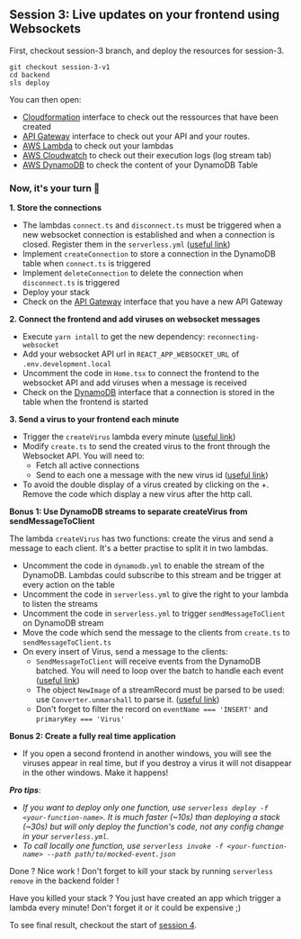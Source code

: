 ## Session 3: Live updates on your frontend using Websockets

First, checkout session-3 branch, and deploy the resources for session-3.

```
git checkout session-3-v1
cd backend
sls deploy
```

You can then open:

- [Cloudformation](https://eu-west-1.console.aws.amazon.com/cloudformation/home?region=eu-west-1) interface to check out the ressources that have been created
- [API Gateway](https://eu-west-1.console.aws.amazon.com/apigateway/home?region=eu-west-1) interface to check out your API and your routes.
- [AWS Lambda](https://eu-west-1.console.aws.amazon.com/lambda/home?region=eu-west-1) to check out your lambdas
- [AWS Cloudwatch](https://eu-west-1.console.aws.amazon.com/cloudwatch/home?region=eu-west-1) to check out their execution logs (log stream tab)
- [AWS DynamoDB](https://eu-west-1.console.aws.amazon.com/dynamodb/home?region=eu-west-1) to check the content of your DynamoDB Table

### Now, it's your turn 💪

**1. Store the connections**
    
- The lambdas `connect.ts` and `disconnect.ts` must be triggered when a new websocket connection is established and when a connection is closed.
Register them in the `serverless.yml` ([useful link](https://www.serverless.com/framework/docs/providers/aws/events/websocket/#websocket/))
- Implement `createConnection` to store a connection in the DynamoDB table when `connect.ts` is triggered
- Implement `deleteConnection` to delete the connection when `disconnect.ts` is triggered
- Deploy your stack
- Check on the [API Gateway](https://eu-west-1.console.aws.amazon.com/apigateway/home?region=eu-west-1) interface that you have a new API Gateway

**2. Connect the frontend and add viruses on websocket messages**

- Execute `yarn intall` to get the new dependency: `reconnecting-websocket`
- Add your websocket API url in `REACT_APP_WEBSOCKET_URL` of `.env.development.local`
- Uncomment the code in `Home.tsx` to connect the frontend to the websocket API and add viruses when a message is received
- Check on the [DynamoDB](https://eu-west-1.console.aws.amazon.com/dynamodb/home?region=eu-west-1) interface that a connection is stored in the table when the frontend is started

**3. Send a virus to your frontend each minute**

- Trigger the `createVirus` lambda every minute ([useful link](https://www.serverless.com/framework/docs/providers/aws/events/schedule/#schedule/))
- Modify `create.ts` to send the created virus to the front through the Websocket API.
   You will need to:
   - Fetch all active connections
   - Send to each one a message with the new virus id ([useful link](https://www.serverless.com/framework/docs/providers/aws/events/websocket/#send-a-message-to-a-ws-client))
- To avoid the double display of a virus created by clicking on the +. Remove the code which display a new virus after the http call.

**Bonus 1: Use DynamoDB streams to separate createVirus from sendMessageToClient**

The lambda `createVirus` has two functions: create the virus and send a message to each client. It's a better practise to split it in two lambdas.

- Uncomment the code in `dynamodb.yml` to enable the stream of the DynamoDB. Lambdas could subscribe to this stream and be trigger at every action on the table
- Uncomment the code in `serverless.yml` to give the right to your lambda to listen the streams
- Uncomment the code in `serverless.yml` to trigger `sendMessageToClient` on DynamoDB stream
- Move the code which send the message to the clients from `create.ts` to `sendMessageToClient.ts`
- On every insert of Virus, send a message to the clients:
  - `SendMessageToClient` will receive events from the DynamoDB batched. You will need to loop over the batch to handle each event ([useful link](https://docs.aws.amazon.com/amazondynamodb/latest/developerguide/Streams.Lambda.Tutorial.html#Streams.Lambda.Tutorial.LambdaFunction))
  - The object `NewImage` of a streamRecord must be parsed to be used: use `Converter.unmarshall` to parse it. ([useful link](https://stackoverflow.com/questions/44535445/unmarshall-dynamodb-json))
  - Don't forget to filter the record on `eventName === 'INSERT'` and `primaryKey === 'Virus'`

**Bonus 2: Create a fully real time application**

- If you open a second frontend in another windows, you will see the viruses appear in real time,
but if you destroy a virus it will not disappear in the other windows. Make it happens!

***Pro tips***:

- *If you want to deploy only one function, use `serverless deploy -f <your-function-name>`. It is much faster (~10s) than deploying a stack (~30s) but will only deploy the function's code, not any config change in your `serverless.yml`.*
- *To call locally one function, use `serverless invoke -f <your-function-name> --path path/to/mocked-event.json`*

Done ? Nice work ! Don't forget to kill your stack by running `serverless remove` in the backend folder !

Have you killed your stack ? You just have created an app which trigger a lambda every minute! Don't forget it or it could be expensive ;)   

To see final result, checkout the start of [session 4](./session-4.md).
